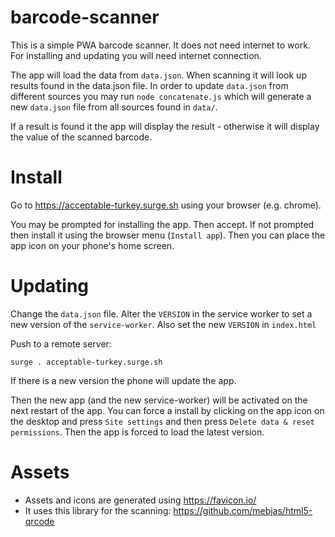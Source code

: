 # barcode-scanner

This is a simple PWA barcode scanner. It does not need internet to work. For installing and updating you will need internet connection.

The app will load the data from `data.json`. When scanning it will look up results found in the data.json file. In order to update `data.json` from different sources you may run `node concatenate.js` which will generate a new `data.json` file from all sources found in `data/`.

If a result is found it the app will display the result - otherwise it will display the value of the scanned barcode.

# Install

Go to https://acceptable-turkey.surge.sh using your browser (e.g. chrome).

You may be prompted for installing the app. Then accept. If not prompted then install it using the browser menu (`Install app`). Then you can place the app icon on your phone's home screen. 

# Updating

Change the `data.json` file. Alter the `VERSION` in the service worker to set a new version of the `service-worker`. Also set the new `VERSION` in `index.html`

Push to a remote server:

    surge . acceptable-turkey.surge.sh

If there is a new version the phone will update the app. 

Then the new app (and the new service-worker) will be activated on the next restart of the app. 
You can force a install by clicking on the app icon on the desktop and press `Site settings` and then press `Delete data & reset permissions`. Then the app is forced to load the latest version.  

# Assets

* Assets and icons are generated using https://favicon.io/
* It uses this library for the scanning: https://github.com/mebjas/html5-qrcode
